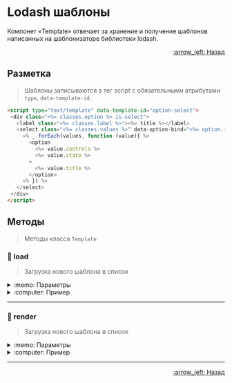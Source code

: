 # Lodash шаблоны

Компонет «Template» отвечает за хранение и получение шаблонов написанных на шаблонизаторе библиотеки lodash.

<p align="right">
 <a href="https://github.com/liquid-hub/insales-common-js-v2-api">
 :arrow_left: Назад</a>
</p>

## Разметка

> Шаблоны записываются в тег script с обязательными атрибутами `type`, `data-template-id`.

```html
<script type="text/template" data-template-id="option-select">
 <div class="<%= classes.option %> is-select">
   <label class="<%= classes.label %>"><%= title %></label>
   <select class="<%= classes.values %>" data-option-bind="<%= option.id %>">
     <% _.forEach(values, function (value){ %>
       <option
         <%= value.controls %>
         <%= value.state %>
       >
         <%= value.title %>
       </option>
     <% }) %>
   </select>
 </div>
</script>
```

## Методы

> Методы класса `Template`

### :hammer: load

> Загрузка нового шаблона в список

<details>
<summary>:memo: Параметры</summary>

```js
/**
* @param {string} template_body - верстка шаблона
* @param {string} template_id - название шаблона
 */
Template.load('<button class="button button--click_me"><%= title %></button>', 'test-button')
```
</details>
<details>
<summary>:computer: Пример</summary>

```js
Template.load('<button class="button button--click_me"><%= title %></button>', 'test-button')
```
</details>

---

### :hammer: render

> Загрузка нового шаблона в список

<details>
<summary>:memo: Параметры</summary>

```js
/**
* @param {Object} templateData - информация для шаблонизатора
* @param {string} template_id - названи
 */
$(targetNode).html(Template.render({ title: 'Click me!' }, 'test-button' ));
```
</details>
<details>
<summary>:computer: Пример</summary>

```js
$(targetNode).html(Template.render({ title: 'Click me!' }, 'test-button' ));
```
</details>

---


<p align="right">
 <a href="https://github.com/liquid-hub/insales-common-js-v2-api">
 :arrow_left: Назад</a>
</p>
